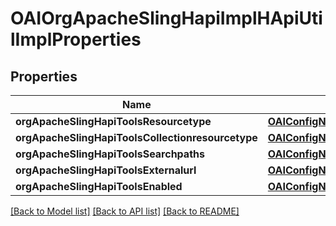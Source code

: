 # OAIOrgApacheSlingHapiImplHApiUtilImplProperties

## Properties
Name | Type | Description | Notes
------------ | ------------- | ------------- | -------------
**orgApacheSlingHapiToolsResourcetype** | [**OAIConfigNodePropertyString***](OAIConfigNodePropertyString.md) |  | [optional] 
**orgApacheSlingHapiToolsCollectionresourcetype** | [**OAIConfigNodePropertyString***](OAIConfigNodePropertyString.md) |  | [optional] 
**orgApacheSlingHapiToolsSearchpaths** | [**OAIConfigNodePropertyArray***](OAIConfigNodePropertyArray.md) |  | [optional] 
**orgApacheSlingHapiToolsExternalurl** | [**OAIConfigNodePropertyString***](OAIConfigNodePropertyString.md) |  | [optional] 
**orgApacheSlingHapiToolsEnabled** | [**OAIConfigNodePropertyBoolean***](OAIConfigNodePropertyBoolean.md) |  | [optional] 

[[Back to Model list]](../README.md#documentation-for-models) [[Back to API list]](../README.md#documentation-for-api-endpoints) [[Back to README]](../README.md)



